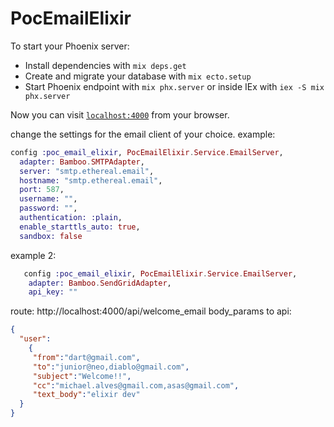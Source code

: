 # PocEmailElixir

To start your Phoenix server:

  * Install dependencies with `mix deps.get`
  * Create and migrate your database with `mix ecto.setup`
  * Start Phoenix endpoint with `mix phx.server` or inside IEx with `iex -S mix phx.server`

Now you can visit [`localhost:4000`](http://localhost:4000) from your browser.

change the settings for the email client of your choice. 
example:

```elixir
config :poc_email_elixir, PocEmailElixir.Service.EmailServer,
  adapter: Bamboo.SMTPAdapter,
  server: "smtp.ethereal.email",
  hostname: "smtp.ethereal.email",
  port: 587,
  username: "",
  password: "", 
  authentication: :plain,
  enable_starttls_auto: true,
  sandbox: false

```
example 2:

```elixir
   config :poc_email_elixir, PocEmailElixir.Service.EmailServer,
    adapter: Bamboo.SendGridAdapter,
    api_key: ""

```
route: http://localhost:4000/api/welcome_email 
body_params to api:

```json
{
  "user":
    {
     "from":"dart@gmail.com",
     "to":"junior@neo,diablo@gmail.com",
     "subject":"Welcome!!",
     "cc":"michael.alves@gmail.com,asas@gmail.com",
     "text_body":"elixir dev"
  }
}

```

